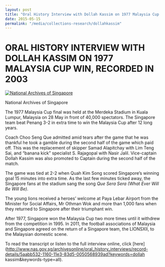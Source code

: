 ```yaml
---
layout: post
title: "Oral History Interview with Dollah Kassim on 1977 Malaysia Cup Win, Recorded in 2003"
date: 2015-05-15
permalink: "/media/collections-research/dollahkassim"
---
```


# ORAL HISTORY INTERVIEW WITH DOLLAH KASSIM ON 1977 MALAYSIA CUP WIN, RECORDED IN 2003

[![National Archives of Singapore](http://www.nas.gov.sg/blogs/archivistpick/wp-content/uploads/2015/05/2015-05-15-L.jpg)](http://www.nas.gov.sg/blogs/archivistpick/wp-content/uploads/2015/05/2015-05-15-L.jpg)

National Archives of Singapore

The 1977 Malaysia Cup final was held at the Merdeka Stadium in Kuala Lumpur, Malaysia on 28 May in front of 40,000 spectators. The Singapore team beat Penang 3-2 in extra time to win the Malaysia Cup after 12 long years.

Coach Choo Seng Que admitted amid tears after the game that he was thankful he took a gamble during the second half of the game which paid off. This was the replacement of skipper Samad Alapitchay with Lim Teng Sai, and “banana kick” specialist S. Rajagopal with Nasir Jalil. Vice-captain Dollah Kassim was also promoted to Captain during the second half of the match.

The game was tied at 2-2 when Quah Kim Song scored Singapore’s winning goal 15 minutes into extra time. As the last few minutes ticked away, the Singapore fans at the stadium sang the song *Que Sera Sera (What Ever Will Be Will Be)*.

The young lions received a heroes’ welcome at Paya Lebar Airport from the Minister for Social Affairs, Mr Othman Wok and more than 1,000 fans when they returned to Singapore after their triumphant win.

After 1977, Singapore won the Malaysia Cup two more times until it withdrew from the competition in 1995. In 2011, the football associations of Malaysia and Singapore agreed on the return of a Singapore team, the LIONSXII, to the Malaysian domestic scene.

To read the transcript or listen to the full interview online, click [here](http://www.nas.gov.sg/archivesonline/oral_history_interviews/record-details/5aabb532-1160-11e3-83d5-0050568939ad?keywords=dollah kassim&keywords-type=all).